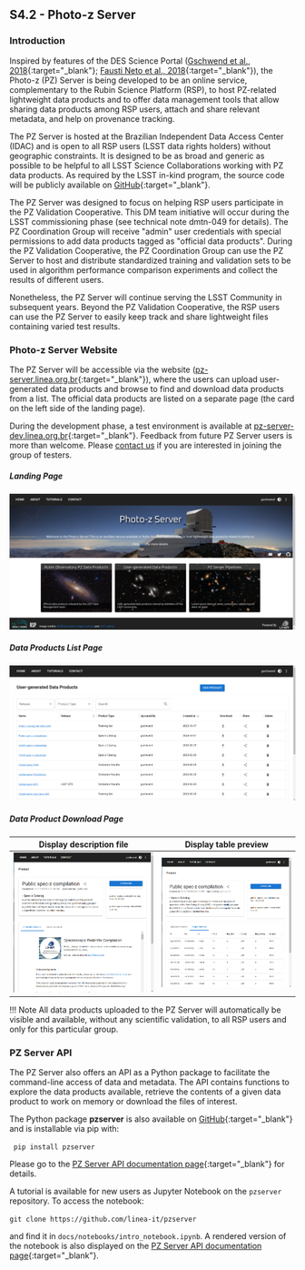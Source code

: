 
## S4.2 - Photo-z Server 

### Introduction 

 Inspired by features of the DES Science Portal ([Gschwend et al., 2018](https://www.sciencedirect.com/science/article/abs/pii/S2213133718300891?via%3Dihub){:target="_blank"}; [Fausti Neto et al., 2018](https://www.sciencedirect.com/science/article/abs/pii/S2213133717300975){:target="_blank"}), the Photo-z (PZ) Server is being developed to be an online service, complementary to the Rubin Science Platform (RSP), to host PZ-related lightweight data products and to offer data management tools that allow sharing data products among RSP users, attach and share relevant metadata, and help on provenance tracking. 
 
The PZ Server is hosted at the Brazilian Independent Data Access Center (IDAC) and is open to all RSP users (LSST data rights holders) without geographic constraints. It is designed to be as broad and generic as possible to be helpful to all LSST Science Collaborations working with PZ data products. As required by the LSST in-kind program, the source code will be publicly available on [GitHub](https://github.com/linea-it/pzserver_app){:target="_blank"}.

The PZ Server was designed to focus on helping RSP users participate in the PZ Validation Cooperative. This DM team initiative will occur during the LSST commissioning phase (see technical note dmtn-049 for details). The PZ Coordination Group will receive "admin" user credentials with special permissions to add data products tagged as "official data products". During the PZ Validation Cooperative, the PZ Coordination Group can use the PZ Server to host and distribute standardized training and validation sets to be used in algorithm performance comparison experiments and collect the results of different users. 

Nonetheless, the PZ Server will continue serving the LSST Community in subsequent years. Beyond the PZ Validation Cooperative, the RSP users can use the PZ Server to easily keep track and share lightweight files containing varied test results.

### Photo-z Server Website

The PZ Server will be accessible via the website ([pz-server.linea.org.br](https://pz-server.linea.org.br){:target="_blank"}), where the users can upload user-generated data products and browse to find and download data products from a list. The official data products are listed on a separate page (the card on the left side of the landing page). 

During the development phase, a test environment is available at [pz-server-dev.linea.org.br](https://pz-server.linea.org.br){:target="_blank"}. Feedback from future PZ Server users is more than welcome. Please [contact us](mailto:julia@linea.org.br) if you are interested in joining the group of testers.


##### Landing Page
![](pz-server-landing-page.png)

##### Data Products List Page
![](pz-server-user-data-products.png) 

##### Data Product Download Page

Display description file     |   Display table preview
:-------------------------:|:-------------------------:
![](pz-server-description-file.png) | ![](pz-server-table-preview.png)




!!! Note
    All data products uploaded to the PZ Server will automatically be visible and available, without any scientific validation, to all RSP users and only for this particular group.  


### PZ Server API 

The PZ Server also offers an API as a Python package to facilitate the command-line access of data and metadata. The API contains functions to explore the data products available, retrieve the contents of a given data product to work on memory or download the files of interest. 

 The Python package **pzserver** is also available on [GitHub](https://github.com/linea-it/pzserver){:target="_blank"} and is installable via pip with: 

```  pip install pzserver ```

Please go to the [PZ Server API documentation page](https://linea-it.github.io/pzserver){:target="_blank"} for details. 

A tutorial is available for new users as Jupyter Notebook on the `pzserver` repository. To access the notebook: 

```git clone https://github.com/linea-it/pzserver```


and find it in `docs/notebooks/intro_notebook.ipynb`. A rendered version of the notebook is also displayed on the [PZ Server API documentation page](https://linea-it.github.io/pzserver){:target="_blank"}.  



